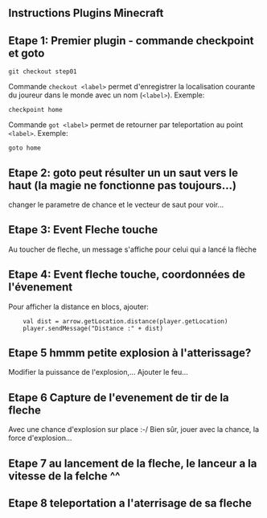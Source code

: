 ## Instructions Plugins Minecraft

## Etape 1: Premier plugin - commande checkpoint et goto

```git checkout step01```

Commande ```checkout <label>``` permet d'enregistrer la localisation courante du joureur dans le monde avec un nom (```<label>```).
Exemple:

```checkpoint home```

Commande ```got <label>``` permet de retourner par teleportation au point ```<label>```.
Exemple:

```goto home```

## Etape 2: goto peut résulter un un saut vers le haut (la magie ne fonctionne pas toujours...)

changer le parametre de chance et le vecteur de saut pour voir...

## Etape 3: Event Fleche touche

Au toucher de fleche, un message s'affiche pour celui qui a lancé la flèche

## Etape 4: Event fleche touche, coordonnées de l'évenement

Pour afficher la distance en blocs, ajouter:

```
    val dist = arrow.getLocation.distance(player.getLocation)
    player.sendMessage("Distance :" + dist)
```


## Etape 5 hmmm petite explosion à l'atterissage?

Modifier la puissance de l'explosion,...
Ajouter le feu...

## Etape 6 Capture de l'evenement de tir de la fleche

Avec une chance d'explosion sur place :-/
Bien sûr, jouer avec la chance, la force d'explosion...

## Etape 7 au lancement de la fleche, le lanceur a la vitesse de la felche ^^

## Etape 8 teleportation a l'aterrisage de sa fleche


